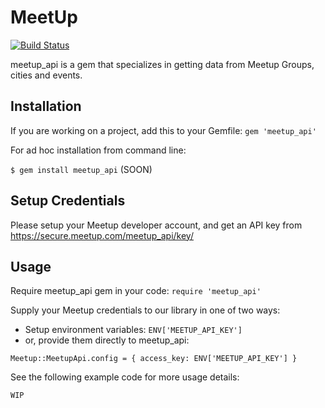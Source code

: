 # MeetUp
[![Build Status](https://travis-ci.org/soa2016t6/MeetUp.svg?branch=master)](https://travis-ci.org/soa2016t6/MeetUp)

meetup_api is a gem that specializes in getting data from Meetup Groups, cities and events.

## Installation

If you are working on a project, add this to your Gemfile: `gem 'meetup_api'`

For ad hoc installation from command line:

```$ gem install meetup_api``` (SOON)

## Setup Credentials

Please setup your Meetup developer account, and get an API key from https://secure.meetup.com/meetup_api/key/

## Usage

Require meetup_api gem in your code: `require 'meetup_api'`

Supply your Meetup credentials to our library in one of two ways:
- Setup environment variables: `ENV['MEETUP_API_KEY']`
- or, provide them directly to meetup_api:

```
Meetup::MeetupApi.config = { access_key: ENV['MEETUP_API_KEY'] }
```

See the following example code for more usage details:

```
WIP
```
